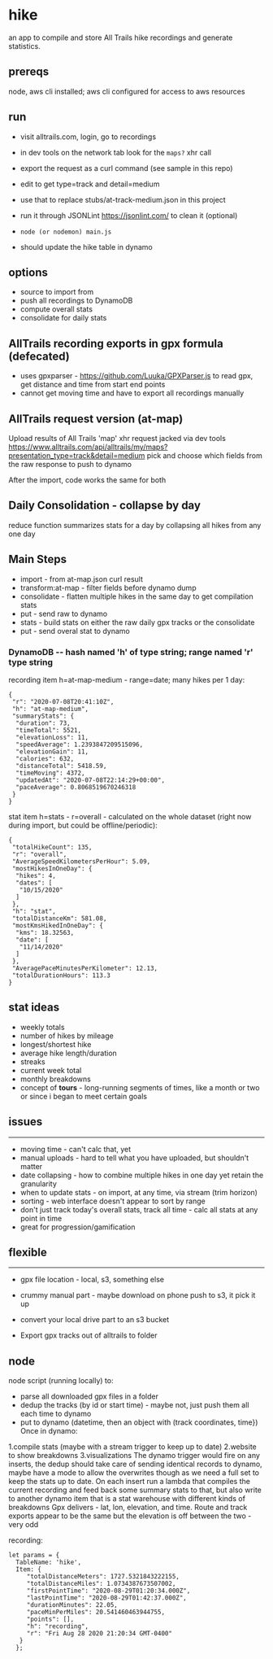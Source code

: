 # hike

an app to compile and store All Trails hike recordings and generate statistics.

## prereqs
node, aws cli installed; aws cli configured for access to aws resources  

## run
- visit alltrails.com, login, go to recordings
- in dev tools on the network tab look for the `maps?` xhr call
- export the request as a curl command (see sample in this repo)
- edit to get type=track and detail=medium
- use that to replace stubs/at-track-medium.json in this project
- run it through JSONLint <https://jsonlint.com/> to clean it (optional)

- `node (or nodemon) main.js`  
- should update the hike table in dynamo

## options
- source to import from
- push all recordings to DynamoDB
- compute overall stats
- consolidate for daily stats

## AllTrails recording exports in gpx formula (defecated)
- uses gpxparser - <https://github.com/Luuka/GPXParser.js> to read gpx, get distance and time from start end points
- cannot get moving time and have to export all recordings manually

## AllTrails request version (at-map)
Upload results of All Trails 'map' xhr request jacked via dev tools
<https://www.alltrails.com/api/alltrails/my/maps?presentation_type=track&detail=medium>
pick and choose which fields from the raw response to push to dynamo

After the import, code works the same for both

## Daily Consolidation - collapse by day
reduce function summarizes stats for a day by collapsing all hikes from any one day

## Main Steps
- import - from at-map.json curl result
- transform:at-map - filter fields before dynamo dump
- consolidate - flatten multiple hikes in the same day to get compilation stats
- put - send raw to dynamo
- stats - build stats on either the raw daily gpx tracks or the consolidate
- put - send overal stat to dynamo

### DynamoDB -- hash named 'h' of type string; range named 'r' type string
recording item
h=at-map-medium - range=date; many hikes per 1 day:
```
{
 "r": "2020-07-08T20:41:10Z",
 "h": "at-map-medium",
 "summaryStats": {
  "duration": 73,
  "timeTotal": 5521,
  "elevationLoss": 11,
  "speedAverage": 1.2393847209515096,
  "elevationGain": 11,
  "calories": 632,
  "distanceTotal": 5418.59,
  "timeMoving": 4372,
  "updatedAt": "2020-07-08T22:14:29+00:00",
  "paceAverage": 0.8068519670246318
 }
}
```
stat item
h=stats - r=overall - calculated on the whole dataset (right now during import, but could be offline/periodic):
```
{
 "totalHikeCount": 135,
 "r": "overall",
 "AverageSpeedKilometersPerHour": 5.09,
 "mostHikesInOneDay": {
  "hikes": 4,
  "dates": [
   "10/15/2020"
  ]
 },
 "h": "stat",
 "totalDistanceKm": 581.08,
 "mostKmsHikedInOneDay": {
  "kms": 18.32563,
  "date": [
   "11/14/2020"
  ]
 },
 "AveragePaceMinutesPerKilometer": 12.13,
 "totalDurationHours": 113.3
}
```
  
## stat ideas

- weekly totals
- number of hikes by mileage
- longest/shortest hike
- average hike length/duration
- streaks
- current week total
- monthly breakdowns
- concept of **tours** - long-running segments of times, like a month or two or since i began to meet certain goals

## issues

* * *

- moving time - can't calc that, yet
- manual uploads - hard to tell what you have uploaded, but shouldn't matter
- date collapsing - how to combine multiple hikes in one day yet retain the granularity
- when to update stats - on import, at any time, via stream (trim horizon)
- sorting - web interface doesn't appear to sort by range
- don't just track today's overall stats, track all time - calc all stats at any point in time
- great for progression/gamification

## flexible

* * *

- gpx file location - local, s3, something else

- crummy manual part - maybe download on phone push to s3, it pick it up
- convert your local drive part to an s3 bucket
- Export gpx tracks out of alltrails to folder

## node

node script (running locally) to:

- parse all downloaded gpx files in a folder
- dedup the tracks (by id or start time) - maybe not, just push them all each time to dynamo
- put to dynamo (datetime, then an object with (track coordinates, time})
    Once in dynamo:

1.compile stats (maybe with a stream trigger to keep up to date)
2.website to show breakdowns
3.visualizations
    The dynamo trigger would fire on any inserts, the dedup should take care of sending identical records to dynamo, maybe have a mode to allow the overwrites though as we need a full set to keep the stats up to date.
    On each insert run a lambda that compiles the current recording and feed back some summary stats to that, but also write to another dynamo item that is a stat warehouse with different kinds of breakdowns
    Gpx delivers - lat, lon, elevation, and time. Route and track exports appear to be the same but the elevation is off between the two - very odd

recording:

    let params = {
      TableName: 'hike',
      Item: {
         "totalDistanceMeters": 1727.5321843222155,
         "totalDistanceMiles": 1.0734387673507002,
         "firstPointTime": "2020-08-29T01:20:34.000Z",
         "lastPointTime": "2020-08-29T01:42:37.000Z",
         "durationMinutes": 22.05,
         "paceMinPerMiles": 20.541460463944755,
         "points": [],
         "h": "recording",
         "r": "Fri Aug 28 2020 21:20:34 GMT-0400"
       }
      };

